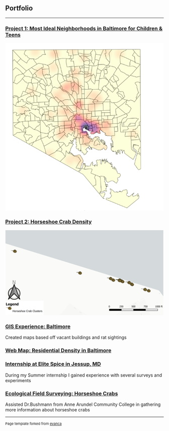 ## Portfolio
---
### [Project 1: Most Ideal Neighborhoods in Baltimore for Children & Teens](project1_486/Kids_in_Bmore.md)
[<img src="images/heatmap_no_context.png?raw=true"/>](project1_486/Kids_in_Bmore.md)

### [Project 2: Horseshoe Crab Density](/HorseshoeCrabs.md)
[<img src="images/SneakPeakCrabs.PNG?raw=true"/>](project2_486/HorseshoeCrabs.md)

### [GIS Experience: Baltimore](/Project1)
Created maps based off vacant buildings and rat sightings 

### [Web Map: Residential Density in Baltimore](/qgis2web_2020_02_18-12_52_39_755525)

### [Internship at Elite Spice in Jessup, MD](/Project2)
During my Summer internship I gained experience with several surveys and experiments

### [Ecological Field Surveying: Horseshoe Crabs](/Project3) 
Assisted Dr.Bushmann from Anne Arundel Community College in gathering more information about horseshoe crabs

---
<p style="font-size:11px">Page template forked from <a href="https://github.com/evanca/quick-portfolio">evanca</a></p>
<!-- Remove above link if you don't want to attibute -->

